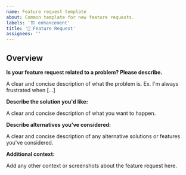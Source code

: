 ```yaml
---
name: Feature request template
about: Common template for new feature requests.
labels: '🏗️ enhancement'
title: '🤩 Feature Request'
assignees: ''
---
```


## Overview

**Is your feature request related to a problem? Please describe.**

A clear and concise description of what the problem is. Ex. I'm always frustrated when [...]

**Describe the solution you'd like:**

A clear and concise description of what you want to happen.

**Describe alternatives you've considered:**

A clear and concise description of any alternative solutions or features you've considered.

**Additional context:**

Add any other context or screenshots about the feature request here.

